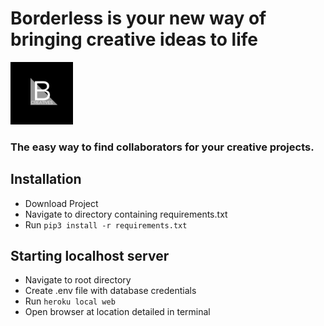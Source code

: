 # Borderless is your new way of bringing creative ideas to life
<img src="https://github.com/nyalsadiq/borderless_react/blob/master/logo.png" alt="logo" width="100"/>

### The easy way to find collaborators for your creative projects.

## Installation

* Download Project
* Navigate to directory containing requirements.txt
* Run `pip3 install -r requirements.txt`

## Starting localhost server

* Navigate to root directory
* Create .env file with database credentials
* Run `heroku local web`
* Open browser at location detailed in terminal
